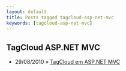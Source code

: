 ```yaml
---
layout: default
title: Posts tagged tagcloud-asp-net-mvc
keywords: [tagcloud-asp-net-mvc]
---
```

<h2 class="category">TagCloud ASP.NET MVC</h2>
<ul class="posts">
<li>
<p>
<span class="date">29/08/2010</span> &raquo; 
<a href="/blog/tagcloud-em-asp-net-mvc">TagCloud em ASP.NET MVC </a>
</p>
</li> 
</ul>
